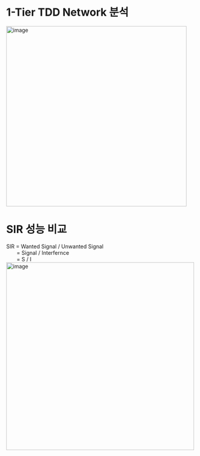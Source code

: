<h1> 1-Tier TDD Network 분석 </h1>
<img width="480" alt="image" src="https://github.com/yoon-mina/TDD/assets/143046108/15224919-367b-4d09-8f12-0c0ef3b091b9">
<br>

<h1> SIR 성능 비교 </h1>
SIR = Wanted Signal / Unwanted Signal <br>
&nbsp;&nbsp;&nbsp;&nbsp;&nbsp;&nbsp;&nbsp;= Signal / Interfernce <br>
&nbsp;&nbsp;&nbsp;&nbsp;&nbsp;&nbsp;&nbsp;= S / I <br>
<img width="500" alt="image" src="https://github.com/yoon-mina/TDD/assets/143046108/fcfd7be3-b69b-405a-aae6-f87097d237db">
